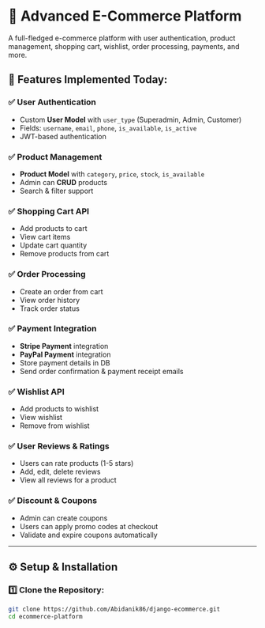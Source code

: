 # 🛒 Advanced E-Commerce Platform

A full-fledged e-commerce platform with user authentication, product management, shopping cart, wishlist, order processing, payments, and more.

## 🚀 Features Implemented Today:
### ✅ **User Authentication**
- Custom **User Model** with `user_type` (Superadmin, Admin, Customer)
- Fields: `username`, `email`, `phone`, `is_available`, `is_active`
- JWT-based authentication

### ✅ **Product Management**
- **Product Model** with `category`, `price`, `stock`, `is_available`
- Admin can **CRUD** products
- Search & filter support

### ✅ **Shopping Cart API**
- Add products to cart
- View cart items
- Update cart quantity
- Remove products from cart

### ✅ **Order Processing**
- Create an order from cart
- View order history
- Track order status

### ✅ **Payment Integration**
- **Stripe Payment** integration
- **PayPal Payment** integration
- Store payment details in DB
- Send order confirmation & payment receipt emails

### ✅ **Wishlist API**
- Add products to wishlist
- View wishlist
- Remove from wishlist

### ✅ **User Reviews & Ratings**
- Users can rate products (1-5 stars)
- Add, edit, delete reviews
- View all reviews for a product

### ✅ **Discount & Coupons**
- Admin can create coupons
- Users can apply promo codes at checkout
- Validate and expire coupons automatically

---

## ⚙️ **Setup & Installation**
### 1️⃣ Clone the Repository:
```bash
git clone https://github.com/Abidanik86/django-ecommerce.git
cd ecommerce-platform
